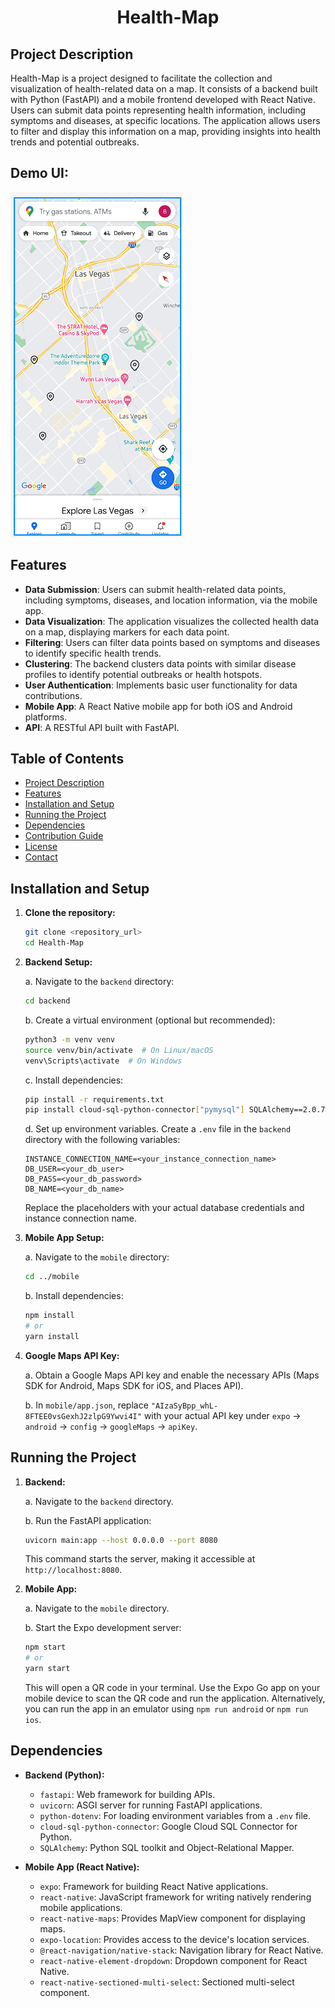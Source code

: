 # <p align="center">Health-Map</p>

<p align="center">

</p>

## Project Description

Health-Map is a project designed to facilitate the collection and visualization of health-related data on a map. It consists of a backend built with Python (FastAPI) and a mobile frontend developed with React Native. Users can submit data points representing health information, including symptoms and diseases, at specific locations. The application allows users to filter and display this information on a map, providing insights into health trends and potential outbreaks.
## Demo UI:
![Health Map Demo](https://raw.githubusercontent.com/wjz224/Health-Map/main/Demo.png)

## Features

-   **Data Submission**: Users can submit health-related data points, including symptoms, diseases, and location information, via the mobile app.
-   **Data Visualization**: The application visualizes the collected health data on a map, displaying markers for each data point.
-   **Filtering**: Users can filter data points based on symptoms and diseases to identify specific health trends.
-   **Clustering**: The backend clusters data points with similar disease profiles to identify potential outbreaks or health hotspots.
-   **User Authentication**: Implements basic user functionality for data contributions.
-   **Mobile App**: A React Native mobile app for both iOS and Android platforms.
-   **API**: A RESTful API built with FastAPI.

## Table of Contents

-   [Project Description](#project-description)
-   [Features](#features)
-   [Installation and Setup](#installation-and-setup)
-   [Running the Project](#running-the-project)
-   [Dependencies](#dependencies)
-   [Contribution Guide](#contribution-guide)
-   [License](#license)
-   [Contact](#contact)

## Installation and Setup

1.  **Clone the repository:**

    ```bash
    git clone <repository_url>
    cd Health-Map
    ```

2.  **Backend Setup:**

    a.  Navigate to the `backend` directory:

    ```bash
    cd backend
    ```

    b.  Create a virtual environment (optional but recommended):

    ```bash
    python3 -m venv venv
    source venv/bin/activate  # On Linux/macOS
    venv\Scripts\activate  # On Windows
    ```

    c.  Install dependencies:

    ```bash
    pip install -r requirements.txt
    pip install cloud-sql-python-connector["pymysql"] SQLAlchemy==2.0.7
    ```

    d.  Set up environment variables. Create a `.env` file in the `backend` directory with the following variables:

    ```
    INSTANCE_CONNECTION_NAME=<your_instance_connection_name>
    DB_USER=<your_db_user>
    DB_PASS=<your_db_password>
    DB_NAME=<your_db_name>
    ```

    Replace the placeholders with your actual database credentials and instance connection name.

3.  **Mobile App Setup:**

    a.  Navigate to the `mobile` directory:

    ```bash
    cd ../mobile
    ```

    b.  Install dependencies:

    ```bash
    npm install
    # or
    yarn install
    ```

4.  **Google Maps API Key:**

    a.  Obtain a Google Maps API key and enable the necessary APIs (Maps SDK for Android, Maps SDK for iOS, and Places API).

    b.  In `mobile/app.json`, replace `"AIzaSyBpp_whL-8FTEE0vsGexhJ2zlpG9Ywvi4I"` with your actual API key under `expo` -> `android` -> `config` -> `googleMaps` -> `apiKey`.

## Running the Project

1.  **Backend:**

    a.  Navigate to the `backend` directory.

    b.  Run the FastAPI application:

    ```bash
    uvicorn main:app --host 0.0.0.0 --port 8080
    ```

    This command starts the server, making it accessible at `http://localhost:8080`.

2.  **Mobile App:**

    a.  Navigate to the `mobile` directory.

    b.  Start the Expo development server:

    ```bash
    npm start
    # or
    yarn start
    ```

    This will open a QR code in your terminal. Use the Expo Go app on your mobile device to scan the QR code and run the application. Alternatively, you can run the app in an emulator using `npm run android` or `npm run ios`.

## Dependencies

-   **Backend (Python):**
    -   `fastapi`: Web framework for building APIs.
    -   `uvicorn`: ASGI server for running FastAPI applications.
    -   `python-dotenv`: For loading environment variables from a `.env` file.
    -   `cloud-sql-python-connector`: Google Cloud SQL Connector for Python.
    -   `SQLAlchemy`: Python SQL toolkit and Object-Relational Mapper.

-   **Mobile App (React Native):**
    -   `expo`: Framework for building React Native applications.
    -   `react-native`: JavaScript framework for writing natively rendering mobile applications.
    -   `react-native-maps`: Provides MapView component for displaying maps.
    -   `expo-location`: Provides access to the device's location services.
    -   `@react-navigation/native-stack`: Navigation library for React Native.
    -   `react-native-element-dropdown`: Dropdown component for React Native.
    -   `react-native-sectioned-multi-select`: Sectioned multi-select component.
